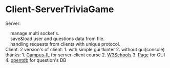 # Client-ServerTriviaGame
Server: 
<div>&nbsp;&nbsp;&nbsp;&nbsp;manage multi socket's.
<div>&nbsp;&nbsp;&nbsp;&nbsp;save&load user and questions data from file.
<div>&nbsp;&nbsp;&nbsp;&nbsp;handling requests from clients with unique protocol.
<div>
Client:
2 version's of client:
  1. with simple gui tkinter
  2. without gui(console)
<div>
thanks:
  1. <a href="https://campus.gov.il/">Campus-IL</a> for server-client course
  2. <a href="https://www.w3schools.com">W3Schools</a>
  3. <a href="http://page.sourceforge.net/">Page</a> for GUI
  4. <a href="https://opentdb.com/">opentdb</a> for question's DB
